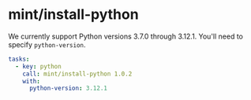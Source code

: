 # mint/install-python

We currently support Python versions 3.7.0 through 3.12.1. You'll need to specify `python-version`.

```yaml
tasks:
  - key: python
    call: mint/install-python 1.0.2
    with:
      python-version: 3.12.1
```
